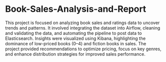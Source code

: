 # Book-Sales-Analysis-and-Report

This project is focused on analyzing book sales and ratings data to uncover trends and patterns. It involved integrating the dataset into Airflow, cleaning and validating the data, and automating the pipeline to post data to Elasticsearch. Insights were visualized using Kibana, highlighting the dominance of low-priced books ($0–$4) and fiction books in sales. The project provided recommendations to optimize pricing, focus on key genres, and enhance distribution strategies for improved sales performance.
